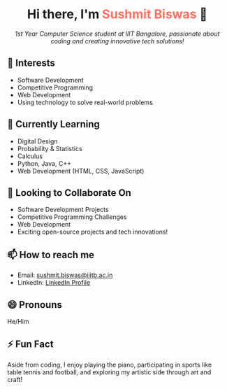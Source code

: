 <h1 align="center">Hi there, I'm <span style="color: #ff6f61;">Sushmit Biswas</span> 👋</h1>

<p align="center">
  <em>1st Year Computer Science student at IIIT Bangalore, passionate about coding and creating innovative tech solutions!</em>
</p>

<h2>👀 Interests</h2>
<ul>
  <li>Software Development</li>
  <li>Competitive Programming</li>
  <li>Web Development</li>
  <li>Using technology to solve real-world problems</li>
</ul>

<h2>🌱 Currently Learning</h2>
<ul>
  <li>Digital Design</li>
  <li>Probability & Statistics</li>
  <li>Calculus</li>
  <li>Python, Java, C++</li>
  <li>Web Development (HTML, CSS, JavaScript)</li>
</ul>

<h2>💞️ Looking to Collaborate On</h2>
<ul>
  <li>Software Development Projects</li>
  <li>Competitive Programming Challenges</li>
  <li>Web Development</li>
  <li>Exciting open-source projects and tech innovations!</li>
</ul>

<h2>📫 How to reach me</h2>
<ul>
  <li>Email: <a href="mailto:sushmit.biswas@iiitb.ac.in">sushmit.biswas@iiitb.ac.in</a></li>
  <li>LinkedIn: <a href="https://www.linkedin.com/in/sushmit-biswas/" target="_blank">LinkedIn Profile</a></li>
</ul>

<h2>😄 Pronouns</h2>
<p>He/Him</p>

<h2>⚡ Fun Fact</h2>
<p>Aside from coding, I enjoy playing the piano, participating in sports like table tennis and football, and exploring my artistic side through art and craft!</p>

